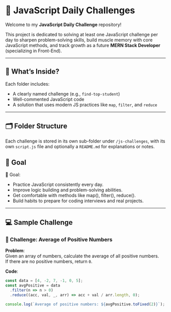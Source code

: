 # 🧠 JavaScript Daily Challenges

Welcome to my **JavaScript Daily Challenge** repository!

This project is dedicated to solving at least one JavaScript challenge per day to sharpen problem-solving skills, build muscle memory with core JavaScript methods, and track growth as a future **MERN Stack Developer** (specializing in Front-End).

---

## 📌 What’s Inside?

Each folder includes:
- A clearly named challenge (e.g., `find-top-student`)
- Well-commented JavaScript code
- A solution that uses modern JS practices like `map`, `filter`, and `reduce`

---

## 🗂️ Folder Structure

Each challenge is stored in its own sub-folder under `/js-challenges`, with its own `script.js` file and optionally a `README.md` for explanations or notes.
## 🎯 Goal



 🎯 Goal:
 - Practice JavaScript consistently every day.
 - Improve logic building and problem-solving abilities.
 - Get comfortable with methods like map(), filter(), reduce().
 - Build habits to prepare for coding interviews and real projects.

---

## 💻 Sample Challenge

### 📎 Challenge: Average of Positive Numbers

**Problem**:  
Given an array of numbers, calculate the average of all positive numbers.  
If there are no positive numbers, return `0`.

**Code**:
```js
const data = [4, -2, 7, -1, 0, 5];
const avgPositive = data
  .filter(n => n > 0)
  .reduce((acc, val, _, arr) => acc + val / arr.length, 0);

console.log(`Average of positive numbers: ${avgPositive.toFixed(2)}`); // Output: 5.33


